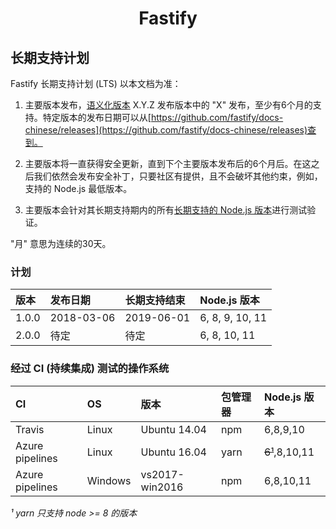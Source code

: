 <h1 align="center">Fastify</h1>

<a name="lts"></a>

## 长期支持计划

Fastify 长期支持计划 (LTS) 以本文档为准：

1. 主要版本发布，[语义化版本][semver] X.Y.Z 发布版本中的 "X" 发布，至少有6个月的支持。特定版本的发布日期可以从[https://github.com/fastify/docs-chinese/releases](https://github.com/fastify/docs-chinese/releases)查到。

1. 主要版本将一直获得安全更新，直到下个主要版本发布后的6个月后。在这之后我们依然会发布安全补丁，只要社区有提供，且不会破坏其他约束，例如，支持的 Node.js 最低版本。

1. 主要版本会针对其长期支持期内的所有[长期支持的 Node.js 版本](https://github.com/nodejs/Release)进行测试验证。

"月" 意思为连续的30天。

[semver]: https://semver.org/

<a name="lts-schedule"></a>

### 计划

| 版本    | 发布日期   | 长期支持结束 |  Node.js 版本   |
| :------ | :--------- | :----------- | :-------------- |
| 1.0.0   | 2018-03-06 | 2019-06-01   | 6, 8, 9, 10, 11 |
| 2.0.0   | 待定       | 待定         | 6, 8, 10, 11    |

<a name="supported-os"></a>

### 经过 CI (持续集成) 测试的操作系统

| CI              | OS      | 版本           | 包管理器        | Node.js 版本   |
| :-------------- | :------ | :------------- | :-------------- | :------------- |
| Travis          | Linux   | Ubuntu 14.04   | npm             | 6,8,9,10       |
| Azure pipelines | Linux   | Ubuntu 16.04   | yarn            | ~~6¹~~,8,10,11 |
| Azure pipelines | Windows | vs2017-win2016 | npm             | 6,8,10,11      |

_¹ yarn 只支持 node >= 8 的版本_